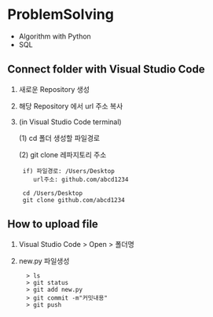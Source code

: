 # ProblemSolving
* Algorithm with Python
* SQL

## Connect folder with Visual Studio Code
1. 새로운 Repository 생성
2. 해당 Repository 에서 url 주소 복사
3. (in Visual Studio Code terminal)
 
     (1) cd 폴더 생성할 파일경로
            
     (2) git clone 레파지토리 주소
            
        if) 파일경로: /Users/Desktop
           url주소: github.com/abcd1234
            
        cd /Users/Desktop
        git clone github.com/abcd1234
            
## How to upload file
1. Visual Studio Code > Open > 폴더명
2. new.py 파일생성

         > ls
         > git status
         > git add new.py
         > git commit -m"커밋내용"
         > git push
        
